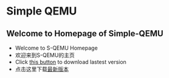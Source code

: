 # Simple QEMU
## Welcome to Homepage of Simple-QEMU
 - Welcome to S-QEMU Homepage 
 - 欢迎来到S-QEMU的主页
 - Click [this button](https://github.com/Reiz-L/Simple-QEMU/releases/tag/Ver210403) to download lastest version
 - 点击这里下载[最新版本](https://github.com/Reiz-L/Simple-QEMU/releases/tag/Ver210403)

